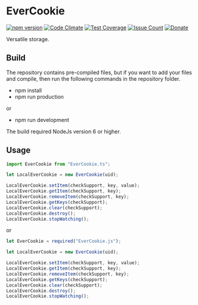 
# EverCookie

[![npm version](https://badge.fury.io/js/EverCookie.svg)](https://github.com/CrazySquirrel/EverCookie)
[![Code Climate](https://codeclimate.com/github/CrazySquirrel/EverCookie/badges/gpa.svg)](https://codeclimate.com/github/CrazySquirrel/EverCookie)
[![Test Coverage](https://codeclimate.com/github/CrazySquirrel/EverCookie/badges/coverage.svg)](https://codeclimate.com/github/CrazySquirrel/EverCookie/coverage)
[![Issue Count](https://codeclimate.com/github/CrazySquirrel/EverCookie/badges/issue_count.svg)](https://codeclimate.com/github/CrazySquirrel/EverCookie)
[![Donate](https://img.shields.io/badge/donate-%E2%99%A5-red.svg)](http://crazysquirrel.ru/support/)

Versatile storage.

## Build

The repository contains pre-compiled files, but if you want to add your
files and compile, then run the following commands in the repository folder.

* npm install
* npm run production

or

* npm run development

The build required NodeJs version 6 or higher.

## Usage

```TypeScript
import EverCookie from "EverCookie.ts";

let LocalEverCookie = new EverCookie(uid);

LocalEverCookie.setItem(checkSupport, key, value);
LocalEverCookie.getItem(checkSupport, key);
LocalEverCookie.removeItem(checkSupport, key);
LocalEverCookie.getKeys(checkSupport);
LocalEverCookie.clear(checkSupport);
LocalEverCookie.destroy();
LocalEverCookie.stopWatching();
```

or

```JavaScript
let EverCookie = required("EverCookie.js");

let LocalEverCookie = new EverCookie(uid);

LocalEverCookie.setItem(checkSupport, key, value);
LocalEverCookie.getItem(checkSupport, key);
LocalEverCookie.removeItem(checkSupport, key);
LocalEverCookie.getKeys(checkSupport);
LocalEverCookie.clear(checkSupport);
LocalEverCookie.destroy();
LocalEverCookie.stopWatching();
```
